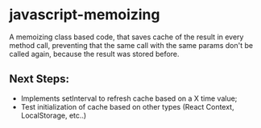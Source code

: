 # javascript-memoizing
A memoizing class based code, that saves cache of the result in every method call, preventing that the same call with the same params don't be called again, because the result was stored before. 

## Next Steps:
- Implements setInterval to refresh cache based on a X time value;
- Test initialization of cache based on other types (React Context, LocalStorage, etc..)
